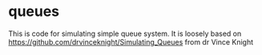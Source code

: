 # queues

This is code for simulating simple queue system.
It is loosely based on https://github.com/drvinceknight/Simulating_Queues from dr Vince Knight
